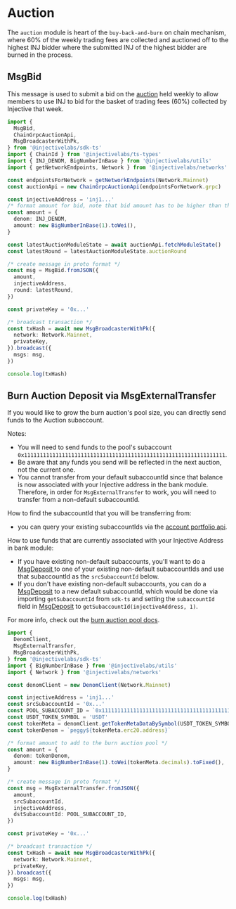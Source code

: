 # Auction

The `auction` module is heart of the `buy-back-and-burn` on chain mechanism, where 60% of the weekly trading fees are collected and auctioned off to the highest INJ bidder where the submitted INJ of the highest bidder are burned in the process.

## MsgBid

This message is used to submit a bid on the [auction](https://hub.injective.network/auction/) held weekly to allow members to use INJ to bid for the basket of trading fees (60%) collected by Injective that week.

```ts
import {
  MsgBid,
  ChainGrpcAuctionApi,
  MsgBroadcasterWithPk,
} from '@injectivelabs/sdk-ts'
import { ChainId } from '@injectivelabs/ts-types'
import { INJ_DENOM, BigNumberInBase } from '@injectivelabs/utils'
import { getNetworkEndpoints, Network } from '@injectivelabs/networks'

const endpointsForNetwork = getNetworkEndpoints(Network.Mainnet)
const auctionApi = new ChainGrpcAuctionApi(endpointsForNetwork.grpc)

const injectiveAddress = 'inj1...'
/* format amount for bid, note that bid amount has to be higher than the current highest bid */
const amount = {
  denom: INJ_DENOM,
  amount: new BigNumberInBase(1).toWei(),
}

const latestAuctionModuleState = await auctionApi.fetchModuleState()
const latestRound = latestAuctionModuleState.auctionRound

/* create message in proto format */
const msg = MsgBid.fromJSON({
  amount,
  injectiveAddress,
  round: latestRound,
})

const privateKey = '0x...'

/* broadcast transaction */
const txHash = await new MsgBroadcasterWithPk({
  network: Network.Mainnet,
  privateKey,
}).broadcast({
  msgs: msg,
})

console.log(txHash)
```

## Burn Auction Deposit via MsgExternalTransfer

If you would like to grow the burn auction's pool size, you can directly send funds to the Auction subaccount.

Notes:

- You will need to send funds to the pool's subaccount `0x1111111111111111111111111111111111111111111111111111111111111111`.
- Be aware that any funds you send will be reflected in the next auction, not the current one.
- You cannot transfer from your default subaccountId since that balance is now associated with your Injective address in the bank module. Therefore, in order for `MsgExternalTransfer` to work, you will need to transfer from a non-default subaccountId.

How to find the subaccountId that you will be transferring from:

- you can query your existing subaccountIds via the [account portfolio api](../querying/querying-api/querying-indexer-portfolio.md).

How to use funds that are currently associated with your Injective Address in bank module:

- If you have existing non-default subaccounts, you'll want to do a[ MsgDeposit ](exchange.md#msgdeposit)to one of your existing non-default subaccountIds and use that subaccountId as the `srcSubaccountId` below.
- If you don't have existing non-default subaccounts, you can do a [MsgDeposit](exchange.md#msgdeposit) to a new default subaccountId, which would be done via importing `getSubaccountId` from `sdk-ts` and setting the `subaccountId` field in [MsgDeposit](exchange.md#msgdeposit) to `getSubaccountId(injectiveAddress, 1)`.

For more info, check out the [burn auction pool docs](https://docs.injective.network/developers/modules/injective/auction).

```ts
import {
  DenomClient,
  MsgExternalTransfer,
  MsgBroadcasterWithPk,
} from '@injectivelabs/sdk-ts'
import { BigNumberInBase } from '@injectivelabs/utils'
import { Network } from '@injectivelabs/networks'

const denomClient = new DenomClient(Network.Mainnet)

const injectiveAddress = 'inj1...'
const srcSubaccountId = '0x...'
const POOL_SUBACCOUNT_ID = `0x1111111111111111111111111111111111111111111111111111111111111111`
const USDT_TOKEN_SYMBOL = 'USDT'
const tokenMeta = denomClient.getTokenMetaDataBySymbol(USDT_TOKEN_SYMBOL)
const tokenDenom = `peggy${tokenMeta.erc20.address}`

/* format amount to add to the burn auction pool */
const amount = {
  denom: tokenDenom,
  amount: new BigNumberInBase(1).toWei(tokenMeta.decimals).toFixed(),
}

/* create message in proto format */
const msg = MsgExternalTransfer.fromJSON({
  amount,
  srcSubaccountId,
  injectiveAddress,
  dstSubaccountId: POOL_SUBACCOUNT_ID,
})

const privateKey = '0x...'

/* broadcast transaction */
const txHash = await new MsgBroadcasterWithPk({
  network: Network.Mainnet,
  privateKey,
}).broadcast({
  msgs: msg,
})

console.log(txHash)
```
